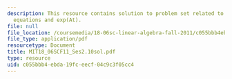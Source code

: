 ```yaml
---
description: This resource contains solution to problem set related to differential
  equations and exp(At).
file: null
file_location: /coursemedia/18-06sc-linear-algebra-fall-2011/c055bbb4ebda19fceecf04c9c3f05cc4_MIT18_06SCF11_Ses2.10sol.pdf
file_type: application/pdf
resourcetype: Document
title: MIT18_06SCF11_Ses2.10sol.pdf
type: resource
uid: c055bbb4-ebda-19fc-eecf-04c9c3f05cc4
---
```

